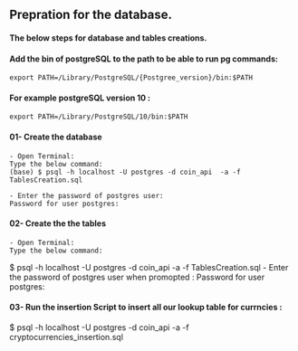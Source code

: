 
## Prepration for the database.
#### The below steps for database and tables creations.


#### Add the bin of postgreSQL to the path to be able to run pg commands:
    export PATH=/Library/PostgreSQL/{Postgree_version}/bin:$PATH
#### For example postgreSQL  version 10  :
    export PATH=/Library/PostgreSQL/10/bin:$PATH

#### 01- Create the database 
    - Open Terminal:
    Type the below command:
    (base) $ psql -h localhost -U postgres -d coin_api  -a -f TablesCreation.sql 

    - Enter the password of postgres user:
    Password for user postgres:
    



#### 02- Create the the tables 
    - Open Terminal:
    Type the below command:
 $ psql -h localhost -U postgres -d coin_api  -a -f TablesCreation.sql
    - Enter the  password of postgres user when promopted :
Password for user postgres:  


#### 03- Run the insertion Script to insert all our lookup table for currncies :

$ psql -h localhost -U postgres -d coin_api  -a -f cryptocurrencies_insertion.sql 
